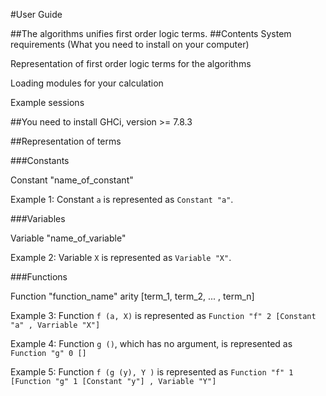 #User Guide

##The algorithms unifies first order logic terms. 
##Contents
System requirements (What you need to install on your computer)

Representation of first order logic terms for the algorithms

Loading modules for your calculation

Example sessions

##You need to install 
GHCi, version >= 7.8.3




##Representation of terms

###Constants

Constant "name_of_constant"

Example 1: Constant `a` is represented as `Constant "a"`.

###Variables

Variable "name_of_variable"

Example 2: Variable `X` is represented as `Variable "X"`.

###Functions

Function "function_name" arity [term_1, term_2, ... , term_n]

Example 3: Function `f (a, X)` is represented as `Function "f" 2 [Constant "a" , Varriable "X"]`

Example 4: Function `g ()`, which has no argument, is represented as `Function "g" 0 []`

Example 5: Function `f (g (y), Y )` is represented as `Function "f" 1 [Function "g" 1 [Constant "y"] , Variable "Y"]`




